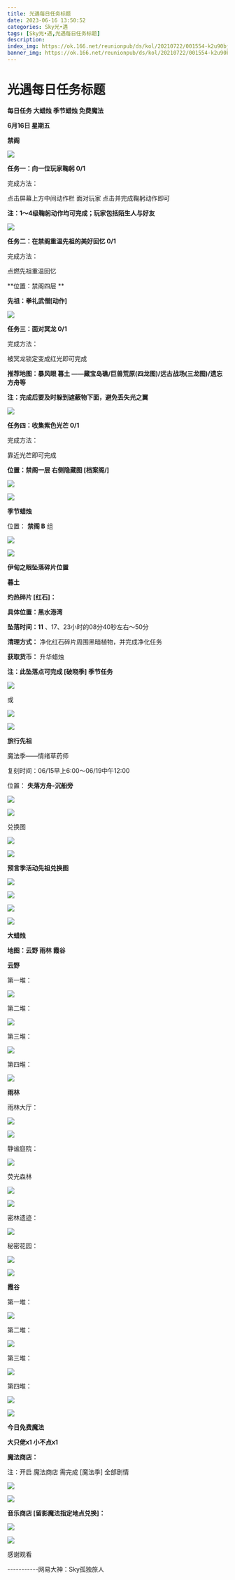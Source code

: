 ```yaml
---
title: 光遇每日任务标题
date: 2023-06-16 13:50:52
categories: Sky光•遇
tags: [Sky光•遇,光遇每日任务标题]
description: 
index_img: https://ok.166.net/reunionpub/ds/kol/20210722/001554-k2u90bj7ay.png?imageView&thumbnail=600x0&type=jpg
banner_img: https://ok.166.net/reunionpub/ds/kol/20210722/001554-k2u90bj7ay.png?imageView&thumbnail=600x0&type=jpg
---
```

# 光遇每日任务标题
**每日任务 大蜡烛 季节蜡烛 免费魔法**

 **6月16日 星期五**

 **禁阁**

![](https://img.166.net/reunionpub/ds/kol/20230616/001304-hrqayfejg9.jpg)

  

 **任务一：向一位玩家鞠躬 0/1**

完成方法：

点击屏幕上方中间动作栏 面对玩家 点击并完成鞠躬动作即可

 **注：1～4级鞠躬动作均可完成；玩家包括陌生人与好友**

![](https://img.166.net/reunionpub/ds/kol/20230616/000120-cv7ribngwz.jpg)

 **任务二：在禁阁重温先祖的美好回忆 0/1**

完成方法：

点燃先祖重温回忆

 **位置：禁阁四层  **

 **先祖：拳礼武僧[动作]**

![](https://img.166.net/reunionpub/ds/kol/20230616/000207-n0thoas85u.jpg)

 **任务三：面对冥龙 0/1**

完成方法：

被冥龙锁定变成红光即可完成

 **推荐地图：暴风眼 暮土 ——藏宝岛礁/巨兽荒原(四龙图)/远古战场(三龙图)/遗忘方舟等**

 **注：完成后要及时躲到遮蔽物下面，避免丢失光之翼**

![](https://img.166.net/reunionpub/ds/kol/20230616/000232-lc36niyhjo.jpg)

 **任务四：收集紫色光芒 0/1**

完成方法：

靠近光芒即可完成

 **位置：禁阁一层 右侧隐藏图 [档案阁/]**

![](https://img.166.net/reunionpub/ds/kol/20230616/000245-qgb6d7fij5.jpeg)

![](https://img.166.net/reunionpub/ds/kol/20230502/053253-tkp31d0r2j.png)

 **季节蜡烛**

位置： **禁阁 B** 组

![](https://img.166.net/reunionpub/ds/kol/20230615/235123-y1olqpadwb.png)

![](https://img.166.net/reunionpub/ds/kol/20230501/003537-boqnslm12s.png)

 **伊甸之眼坠落碎片位置**

 **暮土**

 **灼热碎片 [红石]：**

 **具体位置：黑水港湾**

 **坠落时间：11** 、17、23小时的08分40秒左右～50分

 **清理方式：** 净化红石碎片周围黑暗植物，并完成净化任务

 **获取货币：** 升华蜡烛

 **注：此坠落点可完成  [破晓季] 季节任务**

![](https://img.166.net/reunionpub/ds/kol/20230616/001108-id6sjn7rpw.jpg)

或

![](https://img.166.net/reunionpub/ds/kol/20230616/001137-t3l279vphc.jpeg)

![](https://img.166.net/reunionpub/ds/kol/20230501/003537-boqnslm12s.png)

 **旅行先祖**

魔法季——情绪草药师

复刻时间：06/15早上6:00～06/19中午12:00

位置： **失落方舟-沉船旁**

![](https://img.166.net/reunionpub/ds/kol/20230616/003919-pq5bmkf7s2.jpg)

![](https://img.166.net/reunionpub/ds/kol/20230616/004126-sdojk2w19v.jpeg)

兑换图

![](https://img.166.net/reunionpub/ds/kol/20230616/004150-2v7639m5ar.jpg)

![](https://img.166.net/reunionpub/ds/kol/20230501/003537-boqnslm12s.png)

 **预言季活动先祖兑换图**

![](https://img.166.net/reunionpub/ds/kol/20230610/094842-n3oplyifq5.jpg)

![](https://img.166.net/reunionpub/ds/kol/20230610/094856-ic3ykbfqvn.jpg)

![](https://img.166.net/reunionpub/ds/kol/20230610/094906-97nzhr8oi2.jpg)

![](https://img.166.net/reunionpub/ds/kol/20230501/003537-boqnslm12s.png)

 **大蜡烛**

 **地图：云野 雨林 霞谷**

 **云野**

第一堆：

![](https://img.166.net/reunionpub/ds/kol/20230615/235445-hcw6tqskme.jpeg)

第二堆：

![](https://img.166.net/reunionpub/ds/kol/20230615/235452-n2jcsf67rk.jpeg)

第三堆：

![](https://img.166.net/reunionpub/ds/kol/20230615/235500-e62kciojnr.jpeg)

第四堆：

![](https://img.166.net/reunionpub/ds/kol/20230615/235506-la5zf9uvqi.jpeg)

 **雨林**

雨林大厅：

![](https://img.166.net/reunionpub/ds/kol/20230615/235641-hqdanvj5i0.jpeg)

![](https://img.166.net/reunionpub/ds/kol/20230612/000213-6wufv1jtd7.jpeg)

静谧庭院：

![](https://img.166.net/reunionpub/ds/kol/20230615/235725-rkmjv2sif4.jpeg)

荧光森林

![](https://img.166.net/reunionpub/ds/kol/20230615/235756-e2spdzjry6.jpeg)

![](https://img.166.net/reunionpub/ds/kol/20230612/000233-rglyfwtshc.jpeg)

密林遗迹：

![](https://img.166.net/reunionpub/ds/kol/20230612/000240-7ghu10yd5k.jpeg)

秘密花园：

![](https://img.166.net/reunionpub/ds/kol/20230615/235845-7o53afj9yd.jpeg)

![](https://img.166.net/reunionpub/ds/kol/20230612/000246-5othln9mi0.jpeg)

 **霞谷**

第一堆：

![](https://img.166.net/reunionpub/ds/kol/20230615/235406-adekobtngr.jpeg)

第二堆：

![](https://img.166.net/reunionpub/ds/kol/20230615/235414-j3sqoh6ma1.jpeg)

第三堆：

![](https://img.166.net/reunionpub/ds/kol/20230615/235421-w9otcb2y6d.jpeg)

第四堆：

![](https://img.166.net/reunionpub/ds/kol/20230615/235428-aktr6nyubj.jpeg)

![](https://img.166.net/reunionpub/ds/kol/20221018/100256-wzutnocka0.png)

 **今日免费魔法**

 **大只佬x1 小不点x1**

 **魔法商店：**

注：开启 魔法商店 需完成 [魔法季] 全部剧情

![](https://img.166.net/reunionpub/ds/kol/20221018/100559-oibznvdtus.png)

![](https://img.166.net/reunionpub/ds/kol/20230615/235923-omi74qs8py.jpeg)

 **音乐商店 [留影魔法指定地点兑换]：**

![](https://img.166.net/reunionpub/ds/kol/20230612/000050-ki6vo1pyta.jpeg)

![](https://img.166.net/reunionpub/ds/kol/20230502/235738-ls601349yq.png)

感谢观看

\-----------网易大神：Sky孤独旅人

